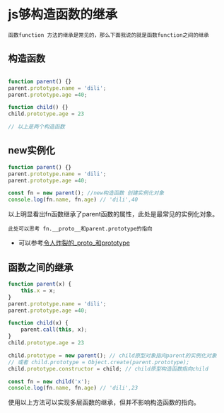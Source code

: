 # js够构造函数的继承
	函数function 方法的继承是常见的，那么下面我说的就是函数function之间的继承

## 构造函数

```javascript

function parent() {}
parent.prototype.name = 'dili';
parent.prototype.age =40;

function child() {}
child.prototype.age = 23 

// 以上是两个构造函数
```

## new实例化

```javascript
function parent() {}
parent.prototype.name = 'dili';
parent.prototype.age =40;

const fn = new parent(); //new构造函数 创建实例化对象
console.log(fn.name, fn.age) // 'dili',40

```
以上明显看出fn函数继承了parent函数的属性，此处是最常见的实例化对象。
	
	此处可以思考 fn.__proto__和parent.prototype的指向
* 可以参考[令人炸裂的_proto_和prototype](https://github.com/HerryLo/Knowledge/blob/master/Dot/%E4%BB%A4%E4%BA%BA%E7%82%B8%E8%A3%82%E7%9A%84_proto_%E5%92%8Cprototype.md)

## 函数之间的继承

```javascript
function parent(x) {
	this.x = x;
}
parent.prototype.name = 'dili';
parent.prototype.age =40;

function child(x) {
	parent.call(this, x);
}
child.prototype.age = 23 

child.prototype = new parent(); // child原型对象指向parent的实例化对象
// 或者 child.prototype = Object.create(parent.prototype);
child.prototype.constructor = child; // child原型构造函数指向child

const fn = new child('x');
console.log(fn.name, fn.age) // 'dili',23

```
使用以上方法可以实现多层函数的继承，但并不影响构造函数的指向。
